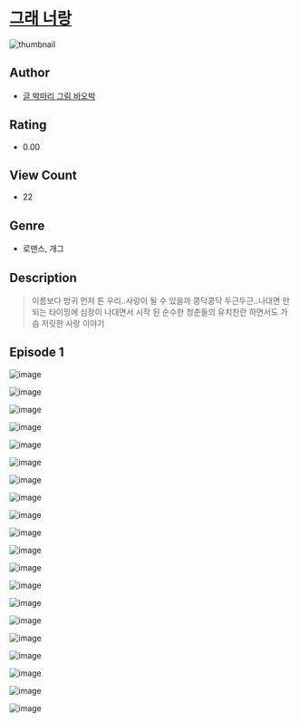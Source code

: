 # [그래 너랑](https://comic.naver.com/challenge/list?titleId=811349)
![thumbnail](https://image-comic.pstatic.net/user_contents_data/challenge_comic/2023/05/25/367291/upload_7365691502059795042_480x623.jpeg)

## Author
- [글 박마리 그림 바오박](https://comic.naver.com/artistTitle?id=367291)

## Rating
- 0.00

## View Count
- 22

## Genre
- 로맨스, 개그

## Description
> 이름보다 방귀 먼저 튼 우리..사랑이 될 수 있을까 콩닥콩닥 두근두근..나대면 안되는 타이밍에 심장이 나대면서 시작 된 순수한 청춘들의 유치찬란 하면서도 가슴 저릿한 사랑 이야기


## Episode 1
![image](https://image-comic.pstatic.net/user_contents_data/challenge_comic/2023/05/25/367291/upload_4135824414139955510.jpeg)

![image](https://image-comic.pstatic.net/user_contents_data/challenge_comic/2023/05/25/367291/upload_3617578412248805985.jpeg)

![image](https://image-comic.pstatic.net/user_contents_data/challenge_comic/2023/05/25/367291/upload_3919029106598097208.jpeg)

![image](https://image-comic.pstatic.net/user_contents_data/challenge_comic/2023/05/25/367291/upload_7233405761196471864.jpeg)

![image](https://image-comic.pstatic.net/user_contents_data/challenge_comic/2023/05/25/367291/upload_3833748986785902901.jpeg)

![image](https://image-comic.pstatic.net/user_contents_data/challenge_comic/2023/05/25/367291/upload_7292506715380147042.jpeg)

![image](https://image-comic.pstatic.net/user_contents_data/challenge_comic/2023/05/25/367291/upload_3702857411127752244.jpeg)

![image](https://image-comic.pstatic.net/user_contents_data/challenge_comic/2023/05/25/367291/upload_3559645131729940530.jpeg)

![image](https://image-comic.pstatic.net/user_contents_data/challenge_comic/2023/05/25/367291/upload_3630857012300375603.jpeg)

![image](https://image-comic.pstatic.net/user_contents_data/challenge_comic/2023/05/25/367291/upload_4063763306114147381.jpeg)

![image](https://image-comic.pstatic.net/user_contents_data/challenge_comic/2023/05/25/367291/upload_3977071225114801715.jpeg)

![image](https://image-comic.pstatic.net/user_contents_data/challenge_comic/2023/05/25/367291/upload_7017232064305182769.jpeg)

![image](https://image-comic.pstatic.net/user_contents_data/challenge_comic/2023/05/25/367291/upload_3559590169016820024.jpeg)

![image](https://image-comic.pstatic.net/user_contents_data/challenge_comic/2023/05/25/367291/upload_7077459811645285170.jpeg)

![image](https://image-comic.pstatic.net/user_contents_data/challenge_comic/2023/05/25/367291/upload_3978756772964087396.jpeg)

![image](https://image-comic.pstatic.net/user_contents_data/challenge_comic/2023/05/25/367291/upload_3688788089615509040.jpeg)

![image](https://image-comic.pstatic.net/user_contents_data/challenge_comic/2023/05/25/367291/upload_7377522229236872806.jpeg)

![image](https://image-comic.pstatic.net/user_contents_data/challenge_comic/2023/05/25/367291/upload_3472898956469757492.jpeg)

![image](https://image-comic.pstatic.net/user_contents_data/challenge_comic/2023/05/25/367291/upload_3472617489411617592.jpeg)

![image](https://image-comic.pstatic.net/user_contents_data/challenge_comic/2023/05/25/367291/upload_7161628517692761394.jpeg)
